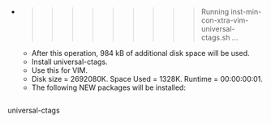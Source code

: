 * >>>>>>>>> Running inst-min-con-xtra-vim-universal-ctags.sh ...
  * After this operation, 984 kB of additional disk space will be used.
  * Install universal-ctags.
  * Use this for VIM.
  * Disk size = 2692080K. Space Used = 1328K. Runtime = 00:00:00:01.
  * The following NEW packages will be installed:
  ```bash
universal-ctags
  ```
